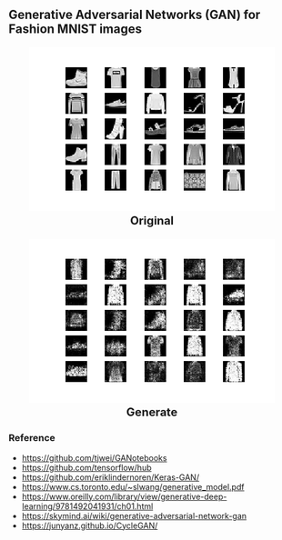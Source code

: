 ## Generative Adversarial Networks (GAN) for Fashion MNIST images

<p align="center" style='font-size:20px;'>
  <img src="./assets/mnist_0.png">
  <b>Original</b><br>
</p>

<p  align="center" style='font-size:20px;'>
  <img src="./assets/generate_mnist_0.png">
  <b>Generate</b><br>
</p>


### Reference
- https://github.com/tjwei/GANotebooks
- https://github.com/tensorflow/hub
- https://github.com/eriklindernoren/Keras-GAN/
- https://www.cs.toronto.edu/~slwang/generative_model.pdf
- https://www.oreilly.com/library/view/generative-deep-learning/9781492041931/ch01.html
- https://skymind.ai/wiki/generative-adversarial-network-gan
- https://junyanz.github.io/CycleGAN/
